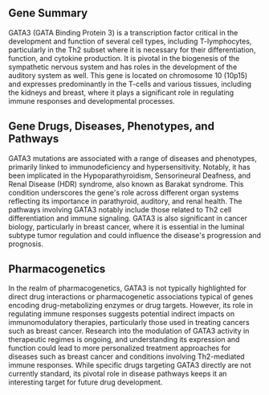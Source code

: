 ## Gene Summary
GATA3 (GATA Binding Protein 3) is a transcription factor critical in the development and function of several cell types, including T-lymphocytes, particularly in the Th2 subset where it is necessary for their differentiation, function, and cytokine production. It is pivotal in the biogenesis of the sympathetic nervous system and has roles in the development of the auditory system as well. This gene is located on chromosome 10 (10p15) and expresses predominantly in the T-cells and various tissues, including the kidneys and breast, where it plays a significant role in regulating immune responses and developmental processes. 

## Gene Drugs, Diseases, Phenotypes, and Pathways
GATA3 mutations are associated with a range of diseases and phenotypes, primarily linked to immunodeficiency and hypersensitivity. Notably, it has been implicated in the Hypoparathyroidism, Sensorineural Deafness, and Renal Disease (HDR) syndrome, also known as Barakat syndrome. This condition underscores the gene's role across different organ systems reflecting its importance in parathyroid, auditory, and renal health. The pathways involving GATA3 notably include those related to Th2 cell differentiation and immune signaling. GATA3 is also significant in cancer biology, particularly in breast cancer, where it is essential in the luminal subtype tumor regulation and could influence the disease's progression and prognosis.

## Pharmacogenetics
In the realm of pharmacogenetics, GATA3 is not typically highlighted for direct drug interactions or pharmacogenetic associations typical of genes encoding drug-metabolizing enzymes or drug targets. However, its role in regulating immune responses suggests potential indirect impacts on immunomodulatory therapies, particularly those used in treating cancers such as breast cancer. Research into the modulation of GATA3 activity in therapeutic regimes is ongoing, and understanding its expression and function could lead to more personalized treatment approaches for diseases such as breast cancer and conditions involving Th2-mediated immune responses. While specific drugs targeting GATA3 directly are not currently standard, its pivotal role in disease pathways keeps it an interesting target for future drug development.